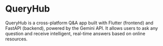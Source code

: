 # QueryHub
QueryHub is a cross-platform Q&amp;A app built with Flutter (frontend) and FastAPI (backend), powered by the Gemini API. It allows users to ask any question and receive intelligent, real-time answers based on online resources.
